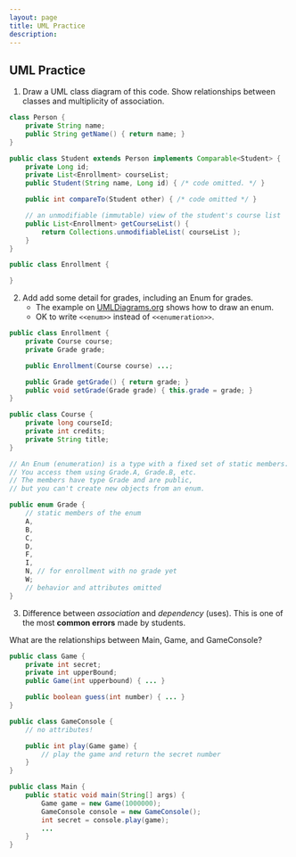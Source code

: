 ```yaml
---
layout: page
title: UML Practice
description: 
---
```


## UML Practice

1. Draw a UML class diagram of this code.  Show relationships between classes and multiplicity of association.
```java
class Person {
    private String name;
    public String getName() { return name; }
}

public class Student extends Person implements Comparable<Student> {
    private Long id;
    private List<Enrollment> courseList; 
    public Student(String name, Long id) { /* code omitted. */ }

    public int compareTo(Student other) { /* code omitted */ }

    // an unmodifiable (immutable) view of the student's course list
    public List<Enrollment> getCourseList() {
        return Collections.unmodifiableList( courseList );
    }
}

public class Enrollment {

}
```

2. Add add some detail for grades, including an Enum for grades.
    * The example on [UMLDiagrams.org](https://www.uml-diagrams.org/class-diagrams-overview.html) shows how to draw an enum.  
    * OK to write `<<enum>>` instead of `<<enumeration>>`.

    
```java
public class Enrollment {
    private Course course;
    private Grade grade;

    public Enrollment(Course course) ...;

    public Grade getGrade() { return grade; }
    public void setGrade(Grade grade) { this.grade = grade; }
}

public class Course {
    private long courseId;
    private int credits;
    private String title;
}

// An Enum (enumeration) is a type with a fixed set of static members.
// You access them using Grade.A, Grade.B, etc.
// The members have type Grade and are public, 
// but you can't create new objects from an enum.

public enum Grade {
    // static members of the enum
    A,
    B,
    C,
    D,
    F,
    I,
    N, // for enrollment with no grade yet
    W;
    // behavior and attributes omitted
} 
```

3. Difference between *association* and *dependency* (uses).  This is one of the most **common errors** made by students.

What are the relationships between Main, Game, and GameConsole?

```java
public class Game {
    private int secret;
    private int upperBound;
    public Game(int upperbound) { ... }

    public boolean guess(int number) { ... }
}

public class GameConsole {
    // no attributes!

    public int play(Game game) {
        // play the game and return the secret number
    }
}

public class Main {
    public static void main(String[] args) {
        Game game = new Game(1000000);
        GameConsole console = new GameConsole();
        int secret = console.play(game);
        ...
    }
}
```

